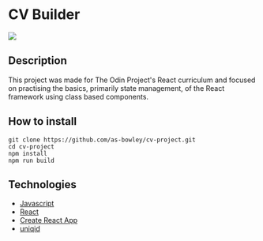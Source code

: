 # CV Builder

![](https://imgur.com/t55CauH.gif)

## Description

This project was made for The Odin Project's React curriculum and focused on practising the basics, primarily state management, of the React framework using class based components.

## How to install

```
git clone https://github.com/as-bowley/cv-project.git
cd cv-project
npm install
npm run build
```

## Technologies

- [Javascript](https://www.javascript.com/)
- [React](https://reactjs.org/)
- [Create React App](https://create-react-app.dev/)
- [uniqid](https://www.npmjs.com/package/uniqid)
